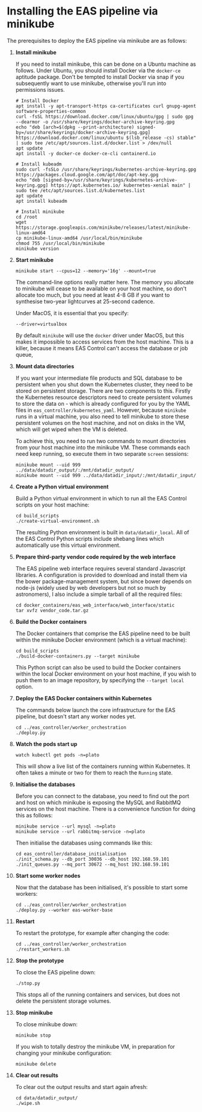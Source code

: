 # Installing the EAS pipeline via minikube

The prerequisites to deploy the EAS pipeline via minikube are as follows:

1. **Install minikube**

   If you need to install minikube, this can be done on a Ubuntu machine as follows. Under Ubuntu, you should install Docker via the `docker-ce` aptitude package. Don't be tempted to install Docker via snap if you subsequently want to use minikube, otherwise you'll run into permissions issues.

    ```
    # Install Docker
    apt install -y apt-transport-https ca-certificates curl gnupg-agent software-properties-common
    curl -fsSL https://download.docker.com/linux/ubuntu/gpg | sudo gpg --dearmor -o /usr/share/keyrings/docker-archive-keyring.gpg
    echo "deb [arch=$(dpkg --print-architecture) signed-by=/usr/share/keyrings/docker-archive-keyring.gpg] https://download.docker.com/linux/ubuntu $(lsb_release -cs) stable" | sudo tee /etc/apt/sources.list.d/docker.list > /dev/null
    apt update
    apt install -y docker-ce docker-ce-cli containerd.io

    # Install kubeadm
    sudo curl -fsSLo /usr/share/keyrings/kubernetes-archive-keyring.gpg https://packages.cloud.google.com/apt/doc/apt-key.gpg
    echo "deb [signed-by=/usr/share/keyrings/kubernetes-archive-keyring.gpg] https://apt.kubernetes.io/ kubernetes-xenial main" | sudo tee /etc/apt/sources.list.d/kubernetes.list
    apt update
    apt install kubeadm

    # Install minikube
    cd /root
    wget https://storage.googleapis.com/minikube/releases/latest/minikube-linux-amd64
    cp minikube-linux-amd64 /usr/local/bin/minikube
    chmod 755 /usr/local/bin/minikube
    minikube version
   ```

2. **Start minikube**

    ```
    minikube start --cpus=12 --memory='16g' --mount=true
    ```

   The command-line options really matter here. The memory you allocate to minikube will cease to be available on your host machine, so don't allocate too much, but you need at least 4-8 GB if you want to synthesise two-year lightcurves at 25-second cadence.

    Under MacOS, it is essential that you specify:

   ```
   --driver=virtualbox
   ```

   By default `minikube` will use the `docker` driver under MacOS, but this makes it impossible to access services from the host machine. This is a killer, because it means EAS Control can't access the database or job queue,

3. **Mount data directories**

   If you want your intermediate file products and SQL database to be persistent when you shut down the Kubernetes cluster, they need to be stored on persistent storage. There are two components to this. Firstly the Kubernetes resource descriptors need to create persistent volumes to store the data on - which is already configured for you by the YAML files in `eas_controller/kubernetes_yaml`. However, because `minikube` runs in a virtual machine, you also need to tell minikube to store these persistent volumes on the host machine, and not on disks in the VM, which will get wiped when the VM is deleted.

    To achieve this, you need to run two commands to mount directories from your host machine into the minikube VM. These commands each need keep running, so execute them in two separate `screen` sessions:

    ```
    minikube mount --uid 999 ../data/datadir_output/:/mnt/datadir_output/
    minikube mount --uid 999 ../data/datadir_input/:/mnt/datadir_input/
    ```
   
4. **Create a Python virtual environment**

   Build a Python virtual environment in which to run all the EAS Control scripts on your host machine:
   ```
   cd build_scripts
   ./create-virtual-environment.sh
   ```
   The resulting Python environment is built in `data/datadir_local`. All of the EAS Control Python scripts include shebang lines which automatically use this virtual environment.

5. **Prepare third-party vendor code required by the web interface**

   The EAS pipeline web interface requires several standard Javascript libraries. A configuration is provided to download and install them via the bower package-management system, but since bower depends on node-js (widely used by web developers but not so much by astronomers), I also include a simple tarball of all the required files:

   ```
   cd docker_containers/eas_web_interface/web_interface/static
   tar xvfz vendor_code.tar.gz
   ```

6. **Build the Docker containers**

   The Docker containers that comprise the EAS pipeline need to be built within the minikube Docker environment (which is a virtual machine):

   ```
   cd build_scripts
   ./build-docker-containers.py --target minikube
   ```
   
   This Python script can also be used to build the Docker containers within the local Docker environment on your host machine, if you wish to push them to an image repository, by specifying the `--target local` option.

7. **Deploy the EAS Docker containers within Kubernetes**

    The commands below launch the core infrastructure for the EAS pipeline, but doesn't start any worker nodes yet.

    ```
    cd ../eas_controller/worker_orchestration
    ./deploy.py
    ```

8. **Watch the pods start up**

    ```
    watch kubectl get pods -n=plato
    ```

   This will show a live list of the containers running within Kubernetes. It often takes a minute or two for them to
   reach the `Running` state.

9. **Initialise the databases**

   Before you can connect to the database, you need to find out the port and host on which minikube is exposing the MySQL and RabbitMQ services on the host machine. There is a convenience function for doing this as follows:

   ```
   minikube service --url mysql -n=plato
   minikube service --url rabbitmq-service -n=plato
   ```
   
   Then initialise the databases using commands like this:

   ```
   cd eas_controller/database_initialisation
   ./init_schema.py --db_port 30036 --db_host 192.168.59.101
   ./init_queues.py --mq_port 30672 --mq_host 192.168.59.101
   ```
   
10. **Start some worker nodes**

    Now that the database has been initialised, it's possible to start some workers:

    ```
    cd ../eas_controller/worker_orchestration
    ./deploy.py --worker eas-worker-base
    ```
   
11. **Restart**

    To restart the prototype, for example after changing the code:

     ```
     cd ../eas_controller/worker_orchestration
     ./restart_workers.sh
     ```

12. **Stop the prototype**

    To close the EAS pipeline down:

     ```
     ./stop.py
     ```
    
     This stops all of the running containers and services, but does not delete the persistent storage volumes.

13. **Stop minikube**

    To close minikube down:

     ```
     minikube stop
     ```

     If you wish to totally destroy the minikube VM, in preparation for changing your minikube configuration:    

     ```
     minikube delete
     ```

14. **Clear out results**

    To clear out the output results and start again afresh:

     ```
     cd data/datadir_output/
     ./wipe.sh
     ```

